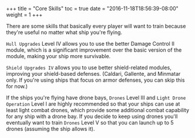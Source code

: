 +++
title = "Core Skills"
toc = true
date = "2016-11-18T18:56:39-08:00"
weight = 1
+++

There are some skills that basically every player will want to train
because they're useful no matter what ship you're flying.

`Hull Upgrades` Level IV allows you to use the better Damage Control II
module, which is a significant improvement over the basic version of the module,
making your ship more survivable.

`Shield Upgrades IV` allows you to use better shield-related modules, improving
your shield-based defenses. (Caldari, Gallente, and Minmatar only. If you're
using ships that focus on armor defenses, you can skip this for now.)

If the ships you're flying have drone bays, `Drones` Level III and
`Light Drone Operation` Level I are highly recommended so that your ships
can use at least light combat drones, which provide some additional combat
capability for any ship with a drone bay. If you decide to keep using
drones you'll eventually want to train `Drones` Level V so that you
can launch up to 5 drones (assuming the ship allows it).
